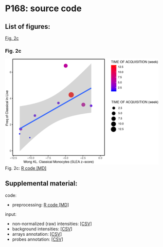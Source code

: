 # P168: source code
  
## List of figures:  
[Fig. 2c](#fig-2c)  

### Fig. 2c
![Fig. 2c](figure/fig2c.png)  
Fig. 2c: [R code [MD]](code/)  

## Supplemental material:  
  
code:  
- preprocessing: [R code [MD]](code/20180102_P168.preprocessing.md)  
  
input:  
- non-normalized (raw) intensities: [[CSV]](input/p168.GA_Agilent_one_color_matrix.Matrix_non-normalized.csv)  
- background intensities: [[CSV]](input/p168.GA_Agilent_one_color_matrix.Matrix_background.csv)  
- arrays annotation: [[CSV]](input/p168.GA_Agilent_one_color_matrix.Metadata.csv)  
- probes annotation: [[CSV]](input/p168.featAnnatation.csv)  
